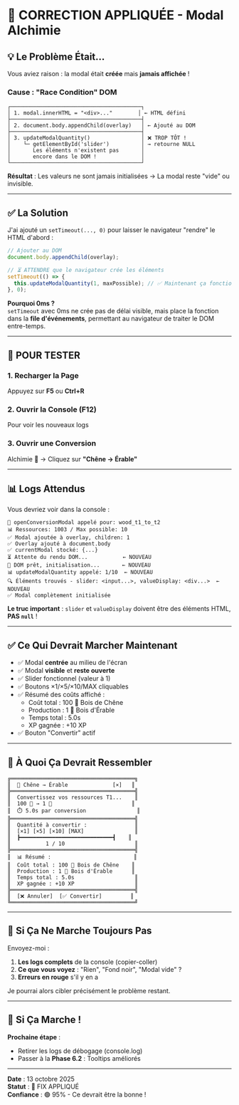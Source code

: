 # 🎯 CORRECTION APPLIQUÉE - Modal Alchimie

## 💡 Le Problème Était...

Vous aviez raison : la modal était **créée** mais **jamais affichée** !

### Cause : "Race Condition" DOM

```
┌─────────────────────────────────────────┐
│ 1. modal.innerHTML = "<div>..."        │ ← HTML défini
├─────────────────────────────────────────┤
│ 2. document.body.appendChild(overlay)   │ ← Ajouté au DOM
├─────────────────────────────────────────┤
│ 3. updateModalQuantity()                │ ❌ TROP TÔT !
│    └─ getElementById('slider')          │ → retourne NULL
│       Les éléments n'existent pas       │
│       encore dans le DOM !              │
└─────────────────────────────────────────┘
```

**Résultat** : Les valeurs ne sont jamais initialisées → La modal reste "vide" ou invisible.

---

## ✅ La Solution

J'ai ajouté un `setTimeout(..., 0)` pour laisser le navigateur "rendre" le HTML d'abord :

```javascript
// Ajouter au DOM
document.body.appendChild(overlay);

// ⏳ ATTENDRE que le navigateur crée les éléments
setTimeout(() => {
  this.updateModalQuantity(1, maxPossible); // ✅ Maintenant ça fonctionne !
}, 0);
```

**Pourquoi 0ms ?**  
`setTimeout` avec 0ms ne crée pas de délai visible, mais place la fonction dans la **file d'événements**, permettant au navigateur de traiter le DOM entre-temps.

---

## 🧪 POUR TESTER

### 1. Recharger la Page

Appuyez sur **F5** ou **Ctrl+R**

### 2. Ouvrir la Console (F12)

Pour voir les nouveaux logs

### 3. Ouvrir une Conversion

Alchimie 🧪 → Cliquez sur **"Chêne → Érable"**

---

## 📊 Logs Attendus

Vous devriez voir dans la console :

```
🧪 openConversionModal appelé pour: wood_t1_to_t2
📊 Ressources: 1003 / Max possible: 10
✅ Modal ajoutée à overlay, children: 1
✅ Overlay ajouté à document.body
✅ currentModal stocké: {...}
⏳ Attente du rendu DOM...           ← NOUVEAU
🔄 DOM prêt, initialisation...       ← NOUVEAU
📊 updateModalQuantity appelé: 1/10  ← NOUVEAU
🔍 Éléments trouvés - slider: <input...>, valueDisplay: <div...>  ← NOUVEAU
✅ Modal complètement initialisée
```

**Le truc important** : `slider` et `valueDisplay` doivent être des éléments HTML, **PAS `null`** !

---

## ✅ Ce Qui Devrait Marcher Maintenant

- ✅ Modal **centrée** au milieu de l'écran
- ✅ Modal **visible** et **reste ouverte**
- ✅ Slider fonctionnel (valeur à 1)
- ✅ Boutons ×1/×5/×10/MAX cliquables
- ✅ Résumé des coûts affiché :
  - Coût total : 100 🌲 Bois de Chêne
  - Production : 1 🍁 Bois d'Érable
  - Temps total : 5.0s
  - XP gagnée : +10 XP
- ✅ Bouton "Convertir" actif

---

## 🎨 À Quoi Ça Devrait Ressembler

```
╔═══════════════════════════════════════╗
║  🧪 Chêne → Érable              [×]   ║
╠═══════════════════════════════════════╣
║  Convertissez vos ressources T1...    ║
║  100 🌲 → 1 🍁                         ║
║  ⏱️ 5.0s par conversion                ║
╠═══════════════════════════════════════╣
║  Quantité à convertir :               ║
║  [×1] [×5] [×10] [MAX]                ║
║  ┣━━━━━━━━━━━━━━━━━━━━━━━━━━━━━┫    ║
║           1 / 10                      ║
╠═══════════════════════════════════════╣
║  📊 Résumé :                          ║
║  Coût total : 100 🌲 Bois de Chêne    ║
║  Production : 1 🍁 Bois d'Érable      ║
║  Temps total : 5.0s                   ║
║  XP gagnée : +10 XP                   ║
╠═══════════════════════════════════════╣
║  [❌ Annuler]  [✅ Convertir]         ║
╚═══════════════════════════════════════╝
```

---

## 🐛 Si Ça Ne Marche Toujours Pas

Envoyez-moi :

1. **Les logs complets** de la console (copier-coller)
2. **Ce que vous voyez** : "Rien", "Fond noir", "Modal vide" ?
3. **Erreurs en rouge** s'il y en a

Je pourrai alors cibler précisément le problème restant.

---

## 🎉 Si Ça Marche !

**Prochaine étape** :

- Retirer les logs de débogage (console.log)
- Passer à la **Phase 6.2** : Tooltips améliorés

---

**Date** : 13 octobre 2025  
**Statut** : 🔧 FIX APPLIQUÉ  
**Confiance** : 🟢 95% - Ce devrait être la bonne !
